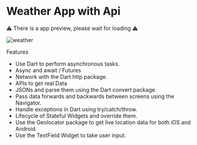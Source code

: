 # Weather App with Api

⚠️ There is a app preview, please wait for loading ⚠




![weather](https://user-images.githubusercontent.com/105821762/177422358-50c87e3e-7011-4f5c-b05a-ba55d9f0da01.gif)



<p>Features</p>
<ul>
<li>Use Dart to perform asynchronous tasks.</li>
<li>Async and await / Futures</li>
<li>Network with the Dart http package.</li>
<li>APIs to get real Data</li>
<li>JSONs and parse them using the Dart convert package.</li>
<li>Pass data forwards and backwards between screens using the Navigator.</li>
<li>Handle exceptions in Dart using try/catch/throw.</li>
<li>Lifecycle of Stateful Widgets and override them.</li>
<li>Use the Geolocator package to get live location data for both iOS and Android.</li>
 <li>Use the TextField Widget to take user input.</li>
</u>
